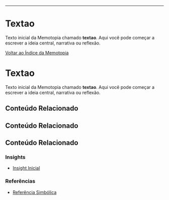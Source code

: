 ---
# Textao

Texto inicial da Memotopia chamado **textao**.
Aqui você pode começar a escrever a ideia central, narrativa ou reflexão.

[Voltar ao Índice da Memotopia](../../INDEX.md)

# Textao

Texto inicial da Memotopia chamado **textao**.
Aqui você pode começar a escrever a ideia central, narrativa ou reflexão.

## Conteúdo Relacionado


## Conteúdo Relacionado


## Conteúdo Relacionado

<!-- RELATED_CONTENT_START -->
### Insights
*   [Insight Inicial](./insights/01-primeiro-insight.md)
### Referências
*   [Referência Simbólica](./referencias/ref1.md)
<!-- RELATED_CONTENT_END -->



